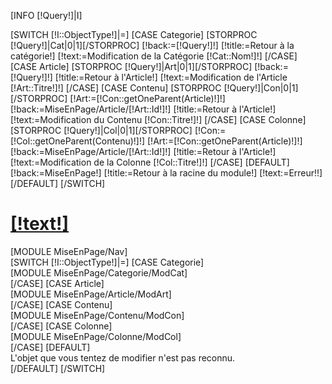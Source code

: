 [INFO [!Query!]|I]

[SWITCH [!I::ObjectType!]|=]
        [CASE Categorie]
                [STORPROC [!Query!]|Cat|0|1][/STORPROC]
                [!back:=[!Query!]!]
                [!title:=Retour à la catégorie!]
                [!text:=Modification de la Catégorie <span id="objName">[!Cat::Nom!]</span>!]
        [/CASE]
        [CASE Article]
                [STORPROC [!Query!]|Art|0|1][/STORPROC]
                [!back:=[!Query!]!]
                [!title:=Retour à l'Article!]
                [!text:=Modification de l'Article <span id="objName">[!Art::Titre!]</span>!]
        [/CASE]
        [CASE Contenu]
                [STORPROC [!Query!]|Con|0|1][/STORPROC]
                [!Art:=[!Con::getOneParent(Article)!]!]
                [!back:=MiseEnPage/Article/[!Art::Id!]!]
                [!title:=Retour à l'Article!]
                [!text:=Modification du Contenu <span id="objName">[!Con::Titre!]</span>!]
        [/CASE]
        [CASE Colonne]
                [STORPROC [!Query!]|Col|0|1][/STORPROC]
                [!Con:=[!Col::getOneParent(Contenu)!]!]
                [!Art:=[!Con::getOneParent(Article)!]!]
                [!back:=MiseEnPage/Article/[!Art::Id!]!]
                [!title:=Retour à l'Article!]
                [!text:=Modification de la Colonne <span id="objName">[!Col::Titre!]</span>!]
        [/CASE]
        [DEFAULT]
                [!back:=MiseEnPage!]
                [!title:=Retour à la racine du module!]
                [!text:=Erreur!!]
        [/DEFAULT]
[/SWITCH]
<a href="/[!back!]" title="[!title!]" id="ModTitle">
	<h1 class="modifTitle"><span class="glyphicon glyphicon-share-alt"> </span> [!text!]</h1>
</a>

<div class="bloc">
        [MODULE MiseEnPage/Nav]
        <div id="ModContainer">
        [SWITCH [!I::ObjectType!]|=]
                [CASE Categorie]
                <div id="modCat">
                        [MODULE MiseEnPage/Categorie/ModCat]
                </div>
                [/CASE]
                [CASE Article]
                <div id="modArt">
                        [MODULE MiseEnPage/Article/ModArt]
                </div>
                [/CASE]
                [CASE Contenu]
                <div id="modCon">
                        [MODULE MiseEnPage/Contenu/ModCon]
                </div>
                [/CASE]
                [CASE Colonne]
                <div id="modCol">
                        [MODULE MiseEnPage/Colonne/ModCol]
                </div>
                [/CASE]
                [DEFAULT]
                <div id="notFound">
                        L'objet que vous tentez de modifier n'est pas reconnu.
                </div>
                [/DEFAULT]
        [/SWITCH]
        </div>
</div>